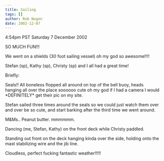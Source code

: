 ```yaml
---
title: Sailing
tags: []
author: Rob Nugen
date: 2002-12-07
---
```


<p>4:54pm PST Saturday 7 December 2002</p>

<p class=date>SO MUCH FUN!!!</p>

<p>We went on a shields (30 foot sailing vessel) oh my god so awesome!!!!</p>

<p>Stefan (sp), Kathy (sp), Christy (sp) and I all had a great time!</p>

<p>Briefly:</p>

<p>Seals!!  All boneless flopped all around on top of the bell buoy,
heads hanging all over the place soooooo cute oh my god if I had a
camera I would *DEFINITELY* get their pic on my site.</p>

<p>Stefan sailed three times around the seals so we could just watch
them over and over be so cute, and start barking after the third time
we went around.</p>

<p>M&Ms..  Peanut butter.  mmmmmm.</p>

<p>Dancing (me, Stefan, Kathy) on the front deck while Christy paddled.</p>

<p>Standing out front on the deck hanging kinda over the side, holding
onto the mast stabilizing wire and the jib line.</p>

<p>Cloudless, perfect fucking fantastic weather!!!!!</p>

